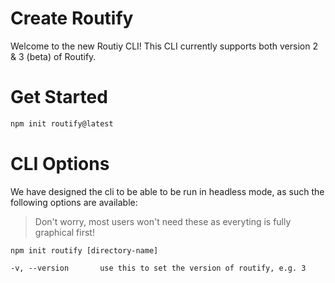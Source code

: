 # Create Routify

Welcome to the new Routiy CLI! This CLI currently supports both version 2 & 3 (beta) of Routify.

# Get Started

```sh
npm init routify@latest
```

# CLI Options

We have designed the cli to be able to be run in headless mode, as such the following options are available:

> Don't worry, most users won't need these as everyting is fully graphical first!

```
npm init routify [directory-name]

-v, --version       use this to set the version of routify, e.g. 3
```
